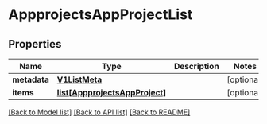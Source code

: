 # AppprojectsAppProjectList

## Properties
Name | Type | Description | Notes
------------ | ------------- | ------------- | -------------
**metadata** | [**V1ListMeta**](V1ListMeta.md) |  | [optional] 
**items** | [**list[AppprojectsAppProject]**](AppprojectsAppProject.md) |  | [optional] 

[[Back to Model list]](../README.md#documentation-for-models) [[Back to API list]](../README.md#documentation-for-api-endpoints) [[Back to README]](../README.md)


